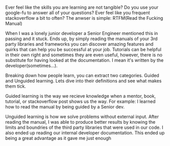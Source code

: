 Ever feel like the skills you are learning are not tangible? Do you use your google-fu to answer all of your questions? Ever feel like you frequent stackoverflow a bit to often? The anwser is simple: RTFM(Read the Fucking Manual)

When I was a lonely junior developer a Senior Engineer mentioned this in passing and it stuck. Ends up, by simply reading the manuals of your 3rd party libraries and frameworks you can discover amazing features and quirks that can help you be successful at your job. Tutorials can be helpful in their own right and sometimes they are even useful, however, there is no substitute for having looked at the documentation. I mean it's written by the developer(sometimes...).

Breaking down how people learn, you can extract two categories. Guided and Unguided learning. Lets dive into their definitions and see what makes them tick.

Guided learning is the way we recieve knowledge when a mentor, book, tutorial, or stackoverflow post shows us the way. For example: I learned how to read the manual by being guided by a Senior dev.

Unguided learning is how we solve problems without external input. After reading the manual, I was able to produce better results by knowing the limits and boundries of the third party libraries that were used in our code. I also ended up reading our internal developer documentation. This ended up being a great advantage as it gave me just enough  